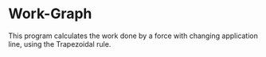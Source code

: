 # Work-Graph
This program calculates the work done by a force with changing application line, using the Trapezoidal rule.
